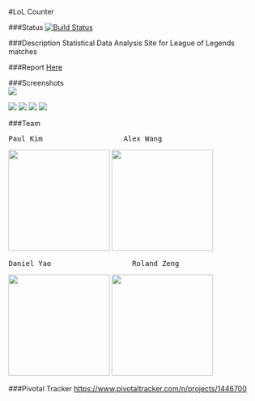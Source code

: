 #LoL Counter

###Status
[![Build Status](https://travis-ci.org/scalableinternetservices/lolcounter.svg?branch=master)](https://travis-ci.org/scalableinternetservices/lolcounter)

###Description
Statistical Data Analysis Site for League of Legends matches

###Report
<a href="https://docs.google.com/presentation/d/1twdNTyXrteqfG_JnpDzrQDpKiyvlnmmXEM7KwwQA76c/edit?usp=sharing">Here</a>  

###Screenshots  
<img src="https://i.gyazo.com/8f084c469bcf91bee8a66c5c30870d78.jpg">

<img src="https://i.gyazo.com/13c87819c560231464170a4135e61088.jpg">

<img src="https://i.gyazo.com/e81626cca7f72f6259262cbb67c163b9.png">

<img src="https://i.gyazo.com/ff4f5f447a40c7a315963bba8a48ceda.png">

<img src="https://i.gyazo.com/3352a93a0c33e592c5b4418b63f11b95.png">


###Team

<pre>Paul Kim                   Alex Wang</pre>

<img src="http://i.imgur.com/fxzgX0y.jpg" height="200" width="200">   <img src="http://i.imgur.com/8k5lzxB.jpg" height="200" width="200">

<pre>Daniel Yao                   Roland Zeng</pre>
<img src="http://i.imgur.com/btRPTqB.jpg" height="200" width="200">   <img src="https://avatars2.githubusercontent.com/u/11772350?v=3&u=285ad7412855e41da0370b82fc00aa8e6a136d78&s=140" height="200" width="200">


###Pivotal Tracker
https://www.pivotaltracker.com/n/projects/1446700

###
